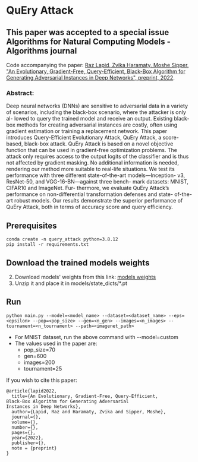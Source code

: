 # QuEry Attack

## This paper was accepted to a special issue Algorithms for Natural Computing Models - Algorithms journal

Code accompanying the paper:
[Raz Lapid, Zvika Haramaty, Moshe Sipper, "An Evolutionary, Gradient-Free, Query-Efficient,
Black-Box Algorithm for Generating Adversarial
Instances in Deep Networks", preprint, 2022](https://www.mdpi.com/1999-4893/15/11/407).

### Abstract:
Deep neural networks (DNNs) are sensitive
to adversarial data in a variety of scenarios, including
the black-box scenario, where the attacker is only al-
lowed to query the trained model and receive an output.
Existing black-box methods for creating adversarial
instances are costly, often using gradient estimation or
training a replacement network. This paper introduces
Query-Efficient Evolutionary Attack, QuEry Attack, a
score-based, black-box attack. QuEry Attack is based
on a novel objective function that can be used in
gradient-free optimization problems. The attack only
requires access to the output logits of the classifier and
is thus not affected by gradient masking. No additional
information is needed, rendering our method more
suitable to real-life situations. We test its performance
with three different state-of-the-art models—Inception-
v3, ResNet-50, and VGG-16-BN—against three bench-
mark datasets: MNIST, CIFAR10 and ImageNet. Fur-
thermore, we evaluate QuEry Attack’s performance
on non-differential transformation defenses and state-
of-the-art robust models. Our results demonstrate the
superior performance of QuEry Attack, both in terms
of accuracy score and query efficiency.

## Prerequisites
    conda create -n query_attack python=3.8.12
    pip install -r requirements.txt

## Download the trained models weights
2. Download models' weights from this link: [models weights](https://drive.google.com/file/d/1LKLicAXgL-Q9QFtvMWDkHN-8ESPBNjtO/view?usp=sharing)
3. Unzip it and place it in models/state_dicts/*.pt

## Run
    python main.py --model=<model_name> --dataset=<dataset_name> --eps=<epsilon> --pop=<pop_size> --gen=<n_gen> --images=<n_images> --tournament=<n_tournament> --path=<imagenet_path>
- For MNIST dataset, run the above command with --model=custom
- The values used in the paper are:
  - pop_size=70
  - gen=600
  - images=200
  - tournament=25

If you wish to cite this paper:
```
@article{lapid2022,
  title={An Evolutionary, Gradient-Free, Query-Efficient,
Black-Box Algorithm for Generating Adversarial
Instances in Deep Networks},
  author={Lapid, Raz and Haramaty, Zvika and Sipper, Moshe},
  journal={},
  volume={},
  number={},
  pages={},
  year={2022},
  publisher={},
  note = {preprint}
}
```
